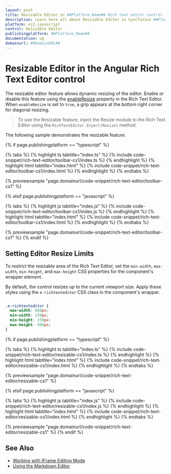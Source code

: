 ```yaml
---
layout: post
title: Resizable Editor in ##Platform_Name## Rich text editor control | Syncfusion
description: Learn here all about Resizable Editor in Syncfusion ##Platform_Name## Rich text editor control of Syncfusion Essential JS 2 and more.
platform: ej2-javascript
control: Resizable Editor
publishingplatform: ##Platform_Name##
documentation: ug
domainurl: ##DomainURL##
---
```


# Resizable Editor in the Angular Rich Text Editor control

The resizable editor feature allows dynamic resizing of the editor. Enable or disable this feature using the [enableResize](https://helpej2.syncfusion.com/documentation/api/rich-text-editor/#enableresize) property in the Rich Text Editor. When `enableResize` is set to `true`, a grip appears at the bottom right corner for diagonal resizing.

> To use the Resizable feature, inject the Resize module to the Rich Text Editor using the `RichTextEditor.Inject(Resize)` method.

The following sample demonstrates the resizable feature.

{% if page.publishingplatform == "typescript" %}

{% tabs %}
{% highlight ts tabtitle="index.ts" %}
{% include code-snippet/rich-text-editor/toolbar-cs1/index.ts %}
{% endhighlight %}
{% highlight html tabtitle="index.html" %}
{% include code-snippet/rich-text-editor/toolbar-cs1/index.html %}
{% endhighlight %}
{% endtabs %}
        
{% previewsample "page.domainurl/code-snippet/rich-text-editor/toolbar-cs1" %}

{% elsif page.publishingplatform == "javascript" %}

{% tabs %}
{% highlight js tabtitle="index.js" %}
{% include code-snippet/rich-text-editor/toolbar-cs1/index.js %}
{% endhighlight %}
{% highlight html tabtitle="index.html" %}
{% include code-snippet/rich-text-editor/toolbar-cs1/index.html %}
{% endhighlight %}
{% endtabs %}

{% previewsample "page.domainurl/code-snippet/rich-text-editor/toolbar-cs1" %}
{% endif %}

## Setting Editor Resize Limits

To restrict the resizable area of the Rich Text Editor, set the `min-width`, `max-width`, `min-height`, and `max-height` CSS properties for the component's wrapper element. 

By default, the control resizes up to the current viewport size. Apply these styles using the `e-richtexteditor`  CSS class in the component's wrapper. 

```CSS

.e-richtexteditor {
  max-width: 880px;
  min-width: 250px;
  min-height: 250px;
  max-height: 400px;
}

```

{% if page.publishingplatform == "typescript" %}

{% tabs %}
{% highlight ts tabtitle="index.ts" %}
{% include code-snippet/rich-text-editor/resizable-cs1/index.ts %}
{% endhighlight %}
{% highlight html tabtitle="index.html" %}
{% include code-snippet/rich-text-editor/resizable-cs1/index.html %}
{% endhighlight %}
{% endtabs %}
        
{% previewsample "page.domainurl/code-snippet/rich-text-editor/resizable-cs1" %}

{% elsif page.publishingplatform == "javascript" %}

{% tabs %}
{% highlight js tabtitle="index.js" %}
{% include code-snippet/rich-text-editor/resizable-cs1/index.js %}
{% endhighlight %}
{% highlight html tabtitle="index.html" %}
{% include code-snippet/rich-text-editor/resizable-cs1/index.html %}
{% endhighlight %}
{% endtabs %}

{% previewsample "page.domainurl/code-snippet/rich-text-editor/resizable-cs1" %}
{% endif %}

## See Also

* [Working with IFrame Editing Mode](./iframe)
* [Using the Markdown Editor](../../markdown-editor/supported-markdown)